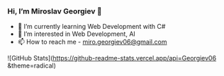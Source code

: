 ### Hi, I’m Miroslav Georgiev 👋


- 🌱 I’m currently learning Web Development with C#
- 👀 I’m interested in Web Development, AI
- 📫 How to reach me - miro.georgiev06@gmail.com

![GitHub Stats](https://github-readme-stats.vercel.app/api=Georgiev06 &theme=radical)

